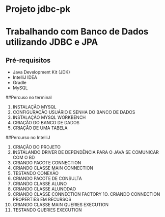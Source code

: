 # Projeto jdbc-pk
# Trabalhando com Banco de Dados utilizando JDBC e JPA

## Pré-requisitos 
- Java Development Kit (JDK) 
- IntelliJ IDEA 
- Gradle 
- MySQL 

##Percuso no terminal
1. INSTALAÇÃO MYSQL 
2. CONFIGURAÇÃO USUÁRIO E SENHA DO BANCO DE DADOS
3. INSTALAÇÃO MYSQL WORKBENCH 
4. CRIAÇÃO DO BANCO DE DADOS
5. CRIAÇÃO DE UMA TABELA 

##Percurso no IntelliJ
1. CRIAÇÃO DO PROJETO
2. INSTALANDO DRIVER DE DEPENDÊNCIA PARA O JAVA SE COMUNICAR COM O BD
3. CRIANDO PACOTE CONNECTION
4. CRIANDO CLASSE MAIN CONNECTION
5. TESTANDO CONEXÃO
6. CRIANDO PACOTE DE CONSULTA
7. CRIANDO CLASSE ALUNO
8. CRIANDO CLASSE ALUNODAO
9. CRIANDO CLASSE CONNECTION FACTORY
1O. CRIANDO CONNECTION PROPERTIES EM RECURSOS
11. CRIANDO CLASSE MAIN QUERIES EXECUTION 
12. TESTANDO QUERIES EXECUTION
